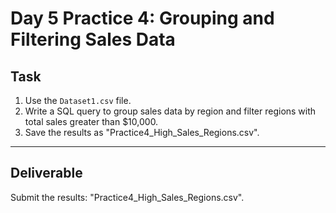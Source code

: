 # Day 5 Practice 4: Grouping and Filtering Sales Data

## Task
1. Use the `Dataset1.csv` file.
2. Write a SQL query to group sales data by region and filter regions with total sales greater than $10,000.
3. Save the results as "Practice4_High_Sales_Regions.csv".

---

## Deliverable
Submit the results: "Practice4_High_Sales_Regions.csv".